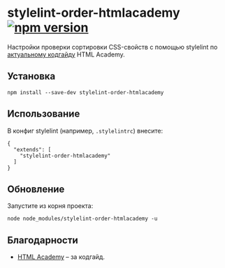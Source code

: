# stylelint-order-htmlacademy [![npm version](https://img.shields.io/npm/v/stylelint-order-htmlacademy.svg)](https://www.npmjs.com/package/stylelint-order-htmlacademy)

Настройки проверки сортировки CSS-свойств с помощью stylelint по [актуальному кодгайду](https://github.com/htmlacademy/codeguide/blob/master/.postcss-sorting.json) HTML Academy.

## Установка

```
npm install --save-dev stylelint-order-htmlacademy
```

## Использование

В конфиг stylelint (например, `.stylelintrc`) внесите:

```
{
  "extends": [
    "stylelint-order-htmlacademy"
  ]
}
```

## Обновление

Запустите из корня проекта:

```
node node_modules/stylelint-order-htmlacademy -u
```

## Благодарности

* [HTML Academy](https://codeguide.academy) – за кодгайд.
